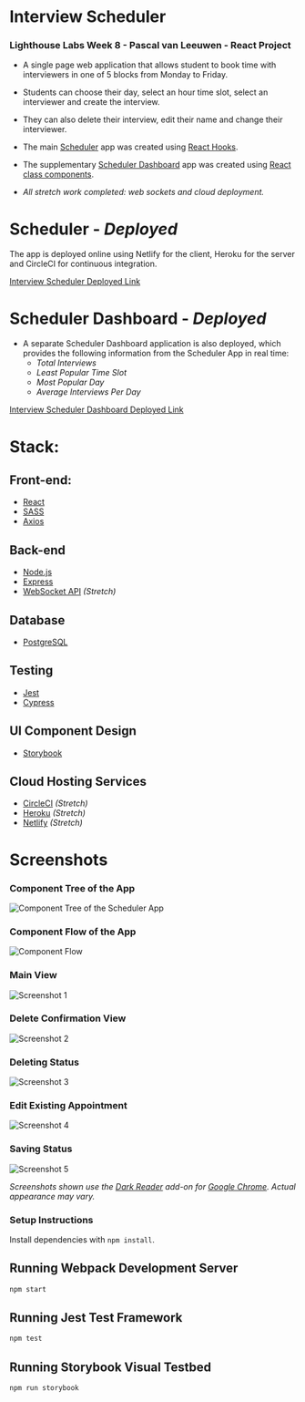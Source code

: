 # Interview Scheduler

### Lighthouse Labs Week 8 - Pascal van Leeuwen - React Project

- A single page web application that allows student to book time with interviewers in one of 5 blocks from Monday to Friday.
- Students can choose their day, select an hour time slot, select an interviewer and create the interview.
- They can also delete their interview, edit their name and change their interviewer.
- The main [Scheduler](https://elegant-heisenberg-653b5a.netlify.com/) app was created using [React Hooks](https://reactjs.org/docs/hooks-intro.html).
- The supplementary [Scheduler Dashboard](https://naughty-yonath-3da90b.netlify.com/) app was created using [React class components](https://reactjs.org/docs/react-component.html).

- _All stretch work completed: web sockets and cloud deployment._

# Scheduler - _Deployed_

The app is deployed online using Netlify for the client, Heroku for the server and CircleCI for continuous integration.

[Interview Scheduler Deployed Link](https://elegant-heisenberg-653b5a.netlify.com/)

# Scheduler Dashboard - _Deployed_

- A separate Scheduler Dashboard application is also deployed, which provides the following information from the Scheduler App in real time:
  - _Total Interviews_
  - _Least Popular Time Slot_
  - _Most Popular Day_
  - _Average Interviews Per Day_

[Interview Scheduler Dashboard Deployed Link](https://naughty-yonath-3da90b.netlify.com/)

# Stack:

## Front-end:

- [React](https://reactjs.org/)
- [SASS](https://sass-lang.com/)
- [Axios](https://github.com/axios/axios)

## Back-end

- [Node.js](https://nodejs.org/)
- [Express](https://expressjs.com/)
- [WebSocket API](https://developer.mozilla.org/en-US/docs/Web/API/WebSockets_API) _(Stretch)_

## Database

- [PostgreSQL](https://www.postgresql.org/)

## Testing

- [Jest](https://jestjs.io/)
- [Cypress](https://www.cypress.io/)

## UI Component Design

- [Storybook](https://storybook.js.org/)

## Cloud Hosting Services

- [CircleCI](https://circleci.com/) _(Stretch)_
- [Heroku](https://www.heroku.com/) _(Stretch)_
- [Netlify](https://www.netlify.com/) _(Stretch)_

# Screenshots

### Component Tree of the App

![Component Tree of the Scheduler App](https://github.com/Commoddity/scheduler/blob/master/docs/scheduler-components.png)

### Component Flow of the App

![Component Flow](https://github.com/Commoddity/scheduler/blob/master/docs/scheduler-flow-chart.png)

### Main View

![Screenshot 1](https://github.com/Commoddity/scheduler/blob/master/docs/scheduler1.png)

### Delete Confirmation View

![Screenshot 2](https://github.com/Commoddity/scheduler/blob/master/docs/scheduler2.png)

### Deleting Status

![Screenshot 3](https://github.com/Commoddity/scheduler/blob/master/docs/scheduler3.png)

### Edit Existing Appointment

![Screenshot 4](https://github.com/Commoddity/scheduler/blob/master/docs/scheduler4.png)

### Saving Status

![Screenshot 5](https://github.com/Commoddity/scheduler/blob/master/docs/scheduler5.png)

_Screenshots shown use the [Dark Reader](https://chrome.google.com/webstore/detail/dark-reader/eimadpbcbfnmbkopoojfekhnkhdbieeh?hl=en) add-on for [Google Chrome](https://www.google.com/chrome/). Actual appearance may vary._

### Setup Instructions

Install dependencies with `npm install`.

## Running Webpack Development Server

```sh
npm start
```

## Running Jest Test Framework

```sh
npm test
```

## Running Storybook Visual Testbed

```sh
npm run storybook
```
